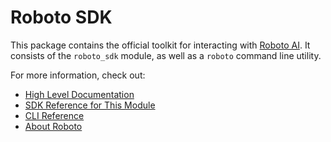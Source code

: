 # Roboto SDK
This package contains the official toolkit for interacting with [Roboto AI](https://www.roboto.ai/).
It consists of the `roboto_sdk` module, as well as a `roboto` command line utility.

For more information, check out:
* [High Level Documentation](https://docs.roboto.ai/)
* [SDK Reference for This Module](https://docs.roboto.ai/reference/python-sdk.html)
* [CLI Reference](https://docs.roboto.ai/reference/cli.html)
* [About Roboto](https://www.roboto.ai/about)